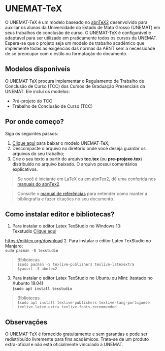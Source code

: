 # UNEMAT-TeX

O UNEMAT-TeX é um modelo baseado no [abnTeX2](http://www.abntex.net.br/) desenvolvido para auxiliar os alunos da Universidade do Estado de Mato Grosso (UNEMAT) em seus trabalhos de conclusão de curso. O UNEMAT-TeX é configurável e adaptável para ser utilizado em praticamente todos os cursos da UNEMAT. Espera-se que o projeto seja um modelo de trabalho acadêmico que implemente todas as exigências das normas da ABNT sem a necessidade de se preocupar com o estilo ou formatação do documento.

## Modelos disponíveis

O UNEMAT-TeX procura implementar o Regulamento de Trabalho de Conclusão de Curso (TCC) dos Cursos de Graduação Presenciais da UNEMAT. Ele inclui os modelos:

* Pré-projeto do TCC
* Trabalho de Conclusão de Curso (TCC)

## Por onde começo?

Siga os seguintes passos:

1. [Clique aqui](https://github.com/lkaranl/PRE-PROJETO-TCC-LATEX/archive/master.zip) para baixar o modelo UNEMAT-TeX;
2. Descompacte o arquivo no diretório onde você deseja guardar os arquivos do seu trabalho;
3. Crie o seu texto a partir do arquivo **tcc.tex** (ou **pre-projexo.tex**) distribuído no arquivo baixado. O arquivo possui comentários explicativos.

> Se você é iniciante em LaTeX ou em abnTex2, dê uma conferida nos [manuais do abnTex2](https://github.com/abntex/abntex2/wiki/PorOndeComecar).


> Consulte o [manual de referências](http://get-software.net/macros/latex/contrib/abntex2/doc/abntex2cite-alf.pdf) para entender como manter a bibliografia e fazer citações no seu documento.

## Como instalar editor e bibliotecas?
1. Para instalar o editor Latex TexStudio no Windows 10:<br/>
Texstudio [Clique aqui](https://github.com/texstudio-org/texstudio/releases/download/2.12.14/texstudio-2.12.14-win-qt5.exe)

https://miktex.org/download
2. Para instalar o editor Latex TexStudio no Manjaro:<br/>
`sudo pacman -S texstudio`<br/>
> Bibliotecas<br/>
`$sudo pacman -S texlive-publishers texlive-latexextra`<br/>
`$yaourt -S abntex2 `<br/>

3. Para instalar o editor Latex TexStudio no Ubuntu ou Mint: (testado no Xubunto 19.04)<br/>
`$sudo apt install texstudio`<br/>
> Bibliotecas<br/>
`$sudo apt install texlive-publishers texlive-lang-portuguese texlive-latex-extra texlive-fonts-recommended`


## Observações

O UNEMAT-TeX é fornecido gratuitamente e sem garantias e pode ser redistribuído livremente para fins acadêmicos. Trata-se de um produto extra-oficial e não está oficialmente vinculado a UNEMAT.
